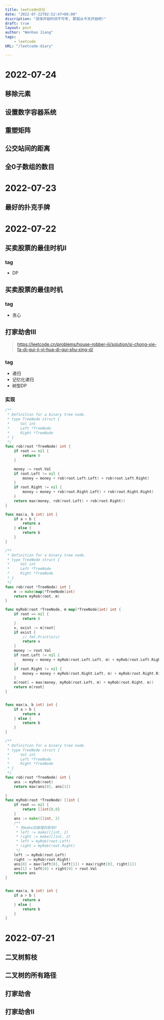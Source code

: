 ```yaml
---
title: leetcode日记
date: "2022-07-22T02:52:47+08:00"
discription: "具体开始时间不可考, 那就从今天开始吧!"
draft: true
layout: post
author: "Wenhao Jiang"
tags:
    - leetcode
URL: "/leetcode-diary"

---
```


# 2022-07-24
## 移除元素
## 设置数字容器系统
## 重塑矩阵
## 公交站间的距离
## 全0子数组的数目

# 2022-07-23
## 最好的扑克手牌

# 2022-07-22
## 买卖股票的最佳时机II
### tag
- DP

## 买卖股票的最佳时机
### tag
- 贪心


## 打家劫舍III
> https://leetcode.cn/problems/house-robber-iii/solution/si-chong-xie-fa-di-gui-ji-yi-hua-di-gui-shu-xing-d/
### tag
- 递归
- 记忆化递归
- 树型DP

### 实现
```go
/**
 * Definition for a binary tree node.
 * type TreeNode struct {
 *     Val int
 *     Left *TreeNode
 *     Right *TreeNode
 * }
 */
func rob(root *TreeNode) int {
    if root == nil {
        return 0
    }

    money := root.Val
    if root.Left != nil {
        money = money + rob(root.Left.Left) + rob(root.Left.Right)
    }
    if root.Right != nil {
        money = money + rob(root.Right.Left) + rob(root.Right.Right)
    }
    return max(money, rob(root.Left) + rob(root.Right))
}

func max(a, b int) int {
    if a > b {
        return a
    } else {
        return b
    }
}
```

```go
/**
 * Definition for a binary tree node.
 * type TreeNode struct {
 *     Val int
 *     Left *TreeNode
 *     Right *TreeNode
 * }
 */
func rob(root *TreeNode) int {
    m := make(map[*TreeNode]int)
    return myRob(root, m)
}

func myRob(root *TreeNode, m map[*TreeNode]int) int {
    if root == nil {
        return 0
    }
    v, exist := m[root]
    if exist {
        // fmt.Println(v)
        return v
    }
    money := root.Val
    if root.Left != nil {
        money = money + myRob(root.Left.Left, m) + myRob(root.Left.Right, m)
    }
    if root.Right != nil {
        money = money + myRob(root.Right.Left, m) + myRob(root.Right.Right, m)
    }
    m[root] = max(money, myRob(root.Left, m) + myRob(root.Right, m))
    return m[root]
}


func max(a, b int) int {
    if a > b {
        return a
    } else {
        return b
    }
}
```

```go
/**
 * Definition for a binary tree node.
 * type TreeNode struct {
 *     Val int
 *     Left *TreeNode
 *     Right *TreeNode
 * }
 */
func rob(root *TreeNode) int {
    ans := myRob(root)
    return max(ans[0], ans[1])
   
}
func myRob(root *TreeNode) []int {
    if root == nil {
        return []int{0,0}
    }
    ans := make([]int, 2)
    /**
     * 先make后赋值的影响?
     * left := make([]int, 2) 
     * right := make([]int, 2)
     * left = myRob(root.Left)
     * right = myRob(root.Right)
     */
    left := myRob(root.Left)
    right := myRob(root.Right)
    ans[0] = max(left[0], left[1]) + max(right[0], right[1])
    ans[1] = left[0] + right[0] + root.Val
    return ans
}


func max(a, b int) int {
    if a > b {
        return a
    } else {
        return b
    }
}
```




# 2022-07-21
## 二叉树剪枝
## 二叉树的所有路径
## 打家劫舍
## 打家劫舍II
